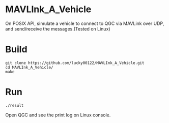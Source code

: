 # MAVLInk_A_Vehicle
On POSIX API, simulate a vehicle to connect to QGC via MAVLink over UDP, and send/receive the messages.(Tested on Linux)

Build
====

```
git clone https://github.com/lucky00122/MAVLInk_A_Vehicle.git
cd MAVLInk_A_Vehicle/
make
```

Run
====

```
./result
```

Open QGC and see the print log on Linux console.
